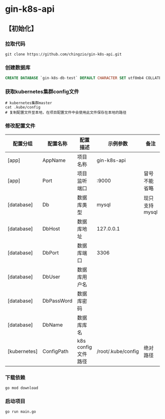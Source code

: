 # gin-k8s-api

## 【初始化】

### 拉取代码

```shell
git clone https://github.com/chingzio/gin-k8s-api.git
```

### 创建数据库

```sql
CREATE DATABASE `gin-k8s-db-test` DEFAULT CHARACTER SET utf8mb4 COLLATE utf8mb4_general_ci;
```

### 获取kubernetes集群config文件

```shell
# kubernetes集群master
cat .kube/config
# 复制配置文件至本地，在项目配置文件中会使用此文件保存在本地的路径
```

### 修改配置文件

| 配置分组     | 配置名称   | 配置描述           | 示例参数           | 备注          |
| ------------ | ---------- | ------------------ | ------------------ | ------------- |
| [app]        | AppName    | 项目名称           | gin-k8s-api        |               |
| [app]        | Port       | 项目监听端口       | :9000              | 冒号不能省略  |
| [database]   | Db         | 数据库类型         | mysql              | 现只支持mysql |
| [database]   | DbHost     | 数据库地址         | 127.0.0.1          |               |
| [database]   | DbPort     | 数据库端口         | 3306               |               |
| [database]   | DbUser     | 数据库用户名       |                    |               |
| [database]   | DbPassWord | 数据库密码         |                    |               |
| [database]   | DbName     | 数据库库名         |                    |               |
| [kubernetes] | ConfigPath | k8s config文件路径 | /root/.kube/config | 绝对路径      |

### 下载依赖

```shell
go mod download
```

### 启动项目

```shell
go run main.go
```

